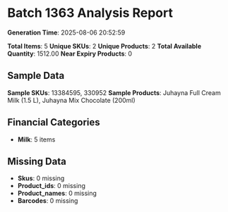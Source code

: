 # Batch 1363 Analysis Report

**Generation Time**: 2025-08-06 20:52:59

**Total Items**: 5
**Unique SKUs**: 2
**Unique Products**: 2
**Total Available Quantity**: 1512.00
**Near Expiry Products**: 0

## Sample Data
**Sample SKUs**: 13384595, 330952
**Sample Products**: Juhayna Full Cream Milk (1.5 L), Juhayna Mix Chocolate (200ml)

## Financial Categories
- **Milk**: 5 items

## Missing Data
- **Skus**: 0 missing
- **Product_ids**: 0 missing
- **Product_names**: 0 missing
- **Barcodes**: 0 missing
